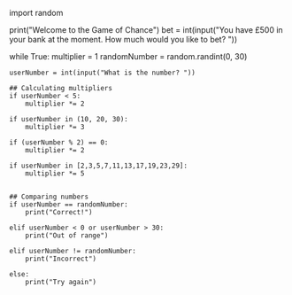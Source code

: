 import random

print("Welcome to the Game of Chance")
bet = int(input("You have £500 in your bank at the moment. How much would you like to bet? "))


while True:
    multiplier = 1
    randomNumber = random.randint(0, 30)

    userNumber = int(input("What is the number? "))

    ## Calculating multipliers
    if userNumber < 5:
        multiplier *= 2

    if userNumber in (10, 20, 30):
        multiplier *= 3

    if (userNumber % 2) == 0:
        multiplier *= 2

    if userNumber in [2,3,5,7,11,13,17,19,23,29]:
        multiplier *= 5


    ## Comparing numbers
    if userNumber == randomNumber:
        print("Correct!")

    elif userNumber < 0 or userNumber > 30:
        print("Out of range")

    elif userNumber != randomNumber:
        print("Incorrect")

    else:
        print("Try again")
